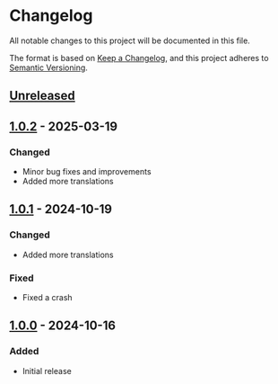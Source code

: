 # Changelog

All notable changes to this project will be documented in this file.

The format is based on [Keep a Changelog](https://keepachangelog.com/en/1.1.0/),
and this project adheres to [Semantic Versioning](https://semver.org/spec/v2.0.0.html).

## [Unreleased]

## [1.0.2] - 2025-03-19

### Changed
- Minor bug fixes and improvements
- Added more translations

## [1.0.1] - 2024-10-19

### Changed
- Added more translations

### Fixed
- Fixed a crash

## [1.0.0] - 2024-10-16

### Added
- Initial release

[Unreleased]: https://github.com/FossifyOrg/Thank-You/compare/1.0.2...HEAD
[1.0.2]: https://github.com/FossifyOrg/Thank-You/compare/1.0.1...1.0.2
[1.0.1]: https://github.com/FossifyOrg/Thank-You/compare/1.0.0...1.0.1
[1.0.0]: https://github.com/FossifyOrg/Thank-You/releases/tag/1.0.0
